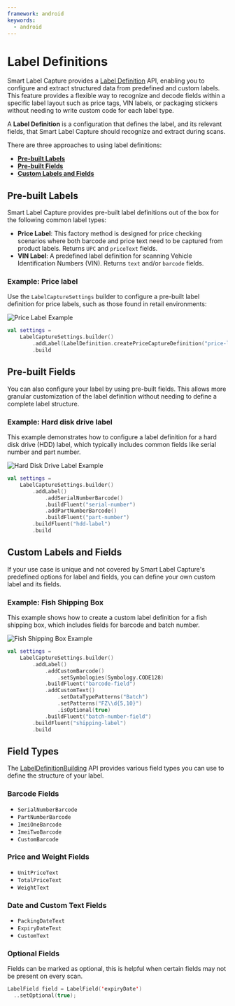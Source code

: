 ```yaml
---
framework: android
keywords:
  - android
---
```


# Label Definitions

Smart Label Capture provides a [Label Definition](https://docs.scandit.com/data-capture-sdk/android/label-capture/api/label-definition.html#label-definition) API, enabling you to configure and extract structured data from predefined and custom labels. This feature provides a flexible way to recognize and decode fields within a specific label layout such as price tags, VIN labels, or packaging stickers without needing to write custom code for each label type.

A **Label Definition** is a configuration that defines the label, and its relevant fields, that Smart Label Capture should recognize and extract during scans.

There are three approaches to using label definitions:

- [**Pre-built Labels**](#pre-built-labels)
- [**Pre-built Fields**](#pre-built-fields)
- [**Custom Labels and Fields**](#custom-labels-and-fields)

## Pre-built Labels

Smart Label Capture provides pre-built label definitions out of the box for the following common label types:

- **Price Label**: This factory method is designed for price checking scenarios where both barcode and price text need to be captured from product labels. Returns `UPC` and `priceText` fields.
- **VIN Label**: A predefined label definition for scanning Vehicle Identification Numbers (VIN). Returns `text` and/or `barcode` fields.

### Example: Price label

Use the `LabelCaptureSettings` builder to configure a pre-built label definition for price labels, such as those found in retail environments:

![Price Label Example](/img/slc/price-label.png)

```kotlin
val settings = 
    LabelCaptureSettings.builder()
        .addLabel(LabelDefinition.createPriceCaptureDefinition("price-label"))
        .build
```

## Pre-built Fields

You can also configure your label by using pre-built fields. This allows more granular customization of the label definition without needing to define a complete label structure.

### Example: Hard disk drive label

This example demonstrates how to configure a label definition for a hard disk drive (HDD) label, which typically includes common fields like serial number and part number.

![Hard Disk Drive Label Example](/img/slc/hdd-label.png)

```kotlin
val settings = 
    LabelCaptureSettings.builder()
        .addLabel()
            .addSerialNumberBarcode()
            .buildFluent("serial-number")
            .addPartNumberBarcode()
            .buildFluent("part-number")
        .buildFluent("hdd-label")
        .build
```

## Custom Labels and Fields

If your use case is unique and not covered by Smart Label Capture's predefined options for label and fields, you can define your own custom label and its fields.

### Example: Fish Shipping Box

This example shows how to create a custom label definition for a fish shipping box, which includes fields for barcode and batch number.

![Fish Shipping Box Example](/img/slc/fish-shipping-box.png)

```kotlin
val settings = 
    LabelCaptureSettings.builder()
        .addLabel()
            .addCustomBarcode()
                .setSymbologies(Symbology.CODE128)
            .buildFluent("barcode-field")
            .addCustomText()
                .setDataTypePatterns("Batch")
                .setPatterns("FZ\\d{5,10}")
                .isOptional(true)
            .buildFluent("batch-number-field")
        .buildFluent("shipping-label")
        .build
```

## Field Types

The [LabelDefinitionBuilding](https://docs.scandit.com/data-capture-sdk/android/label-capture/api/label-definition-builder.html) API provides various field types you can use to define the structure of your label.

### Barcode Fields

* `SerialNumberBarcode`
* `PartNumberBarcode`
* `ImeiOneBarcode`
* `ImeiTwoBarcode`
* `CustomBarcode`

### Price and Weight Fields

* `UnitPriceText`
* `TotalPriceText`
* `WeightText`

### Date and Custom Text Fields

* `PackingDateText`
* `ExpiryDateText`
* `CustomText`

### Optional Fields

Fields can be marked as optional, this is helpful when certain fields may not be present on every scan.

```kotlin
LabelField field = LabelField('expiryDate')
  ..setOptional(true);
```